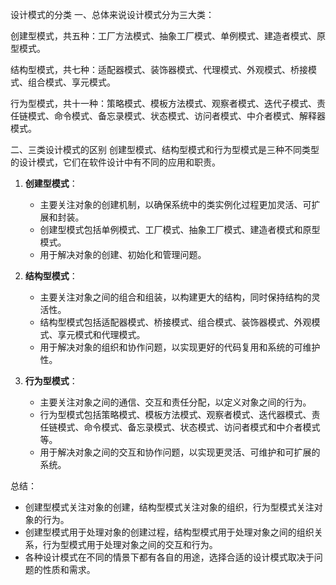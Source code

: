 设计模式的分类
一、总体来说设计模式分为三大类：

创建型模式，共五种：工厂方法模式、抽象工厂模式、单例模式、建造者模式、原型模式。

结构型模式，共七种：适配器模式、装饰器模式、代理模式、外观模式、桥接模式、组合模式、享元模式。

行为型模式，共十一种：策略模式、模板方法模式、观察者模式、迭代子模式、责任链模式、命令模式、备忘录模式、状态模式、访问者模式、中介者模式、解释器模式。

二、三类设计模式的区别
创建型模式、结构型模式和行为型模式是三种不同类型的设计模式，它们在软件设计中有不同的应用和职责。

1. **创建型模式**：
   - 主要关注对象的创建机制，以确保系统中的类实例化过程更加灵活、可扩展和封装。
   - 创建型模式包括单例模式、工厂模式、抽象工厂模式、建造者模式和原型模式。
   - 用于解决对象的创建、初始化和管理问题。

2. **结构型模式**：
   - 主要关注对象之间的组合和组装，以构建更大的结构，同时保持结构的灵活性。
   - 结构型模式包括适配器模式、桥接模式、组合模式、装饰器模式、外观模式、享元模式和代理模式。
   - 用于解决对象的组织和协作问题，以实现更好的代码复用和系统的可维护性。

3. **行为型模式**：
   - 主要关注对象之间的通信、交互和责任分配，以定义对象之间的行为。
   - 行为型模式包括策略模式、模板方法模式、观察者模式、迭代器模式、责任链模式、命令模式、备忘录模式、状态模式、访问者模式和中介者模式等。
   - 用于解决对象之间的交互和协作问题，以实现更灵活、可维护和可扩展的系统。

总结：
- 创建型模式关注对象的创建，结构型模式关注对象的组织，行为型模式关注对象的行为。
- 创建型模式用于处理对象的创建过程，结构型模式用于处理对象之间的组织关系，行为型模式用于处理对象之间的交互和行为。
- 各种设计模式在不同的情景下都有各自的用途，选择合适的设计模式取决于问题的性质和需求。